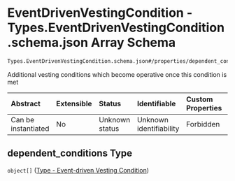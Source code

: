 # EventDrivenVestingCondition - Types.EventDrivenVestingCondition.schema.json Array Schema

```txt
Types.EventDrivenVestingCondition.schema.json#/properties/dependent_conditions
```

Additional vesting conditions which become operative once this condition is met

| Abstract            | Extensible | Status         | Identifiable            | Custom Properties | Additional Properties | Access Restrictions | Defined In                                                                                                          |
| :------------------ | :--------- | :------------- | :---------------------- | :---------------- | :-------------------- | :------------------ | :------------------------------------------------------------------------------------------------------------------ |
| Can be instantiated | No         | Unknown status | Unknown identifiability | Forbidden         | Allowed               | none                | [EventDrivenVestingCondition.schema.json*](../types/EventDrivenVestingCondition.schema.json "open original schema") |

## dependent_conditions Type

`object[]` ([Type - Event-driven Vesting Condition](vesting-properties-vesting-type---eventdrivenvestingcondition-array-type---event-driven-vesting-condition.md))
